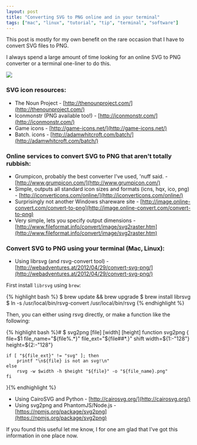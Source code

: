 ```yaml
---
layout: post
title: "Converting SVG to PNG online and in your terminal"
tags: ["mac", "linux", "tutorial", "tip", "terminal", "software"]
---
```

This post is mostly for my own benefit on the rare occasion that I have to convert SVG files to PNG.

I always spend a large amount of time looking for an online SVG to PNG converter or a terminal one-liner to do this.

<!-- more -->

![](http://uk.omg.li/Qp0Q/by%20default%202013-08-14%20at%2015.40.29.png)

### SVG icon resources:

- The Noun Project - [http://thenounproject.com/](http://thenounproject.com/)
- Iconmonstr (PNG available too!) - [http://iconmonstr.com/](http://iconmonstr.com/)
- Game icons - [http://game-icons.net/](http://game-icons.net/)
- Batch. icons - [http://adamwhitcroft.com/batch/](http://adamwhitcroft.com/batch/)

### Online services to convert SVG to PNG that aren't totally rubbish:

- Grumpicon, probably the best converter I've used, 'nuff said. - [http://www.grumpicon.com/](http://www.grumpicon.com/)
- Simple, outputs all standard icon sizes and formats (icns, hqx, ico, png) - [http://iconverticons.com/online/](http://iconverticons.com/online/)
- Surprisingly not another Windows shareware site - [http://image.online-convert.com/convert-to-png](http://image.online-convert.com/convert-to-png)
- Very simple, lets you specify output dimensions - [http://www.fileformat.info/convert/image/svg2raster.htm](http://www.fileformat.info/convert/image/svg2raster.htm)


### Convert SVG to PNG using your terminal (Mac, Linux):
- Using librsvg (and rsvg-convert tool) - [http://webadventures.at/2012/04/29/convert-svg-png/](http://webadventures.at/2012/04/29/convert-svg-png/)

First install `librsvg` using `brew`:

{% highlight bash %}
$ brew update && brew upgrade
$ brew install librsvg
$ ln -s /usr/local/bin/rsvg-convert /usr/local/bin/rsvg
{% endhighlight %}

Then, you can either using rsvg directly, or make a function like the following:

{% highlight bash %}# $ svg2png [file] [width] [height]
function svg2png {
    file=$1
    file_name="${file%.*}"
    file_ext="${file##*.}"
    shift
    width=${1:-"128"}
    height=${2:-"128"}

    if [ "${file_ext}" != "svg" ]; then
        printf "\n${file} is not an svg!\n"
    else
        rsvg -w $width -h $height "${file}" -o "${file_name}.png"
    fi
}{% endhighlight %}
- Using CairoSVG and Python - [http://cairosvg.org/](http://cairosvg.org/)
- Using svg2png and PhantomJS/Node.js - [https://npmjs.org/package/svg2png](https://npmjs.org/package/svg2png)


If you found this useful let me know, I for one am glad that I've got this information in one place now.
